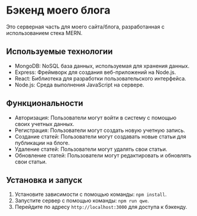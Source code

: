 # Бэкенд моего блога

Это серверная часть для моего сайта/блога, разработанная с использованием стека MERN.

## Используемые технологии

- MongoDB: NoSQL база данных, используемая для хранения данных.
- Express: Фреймворк для создания веб-приложений на Node.js.
- React: Библиотека для разработки пользовательского интерфейса.
- Node.js: Среда выполнения JavaScript на сервере.

## Функциональности

- Авторизация: Пользователи могут войти в систему с помощью своих учетных данных.
- Регистрация: Пользователи могут создать новую учетную запись.
- Создание статей: Пользователи могут создавать новые статьи для публикации на блоге.
- Удаление статей: Пользователи могут удалять свои статьи.
- Обновление статей: Пользователи могут редактировать и обновлять свои статьи.

## Установка и запуск

1. Установите зависимости с помощью команды: `npm install`.
2. Запустите сервер с помощью команды: `npm run qwe`.
3. Перейдите по адресу `http://localhost:3000` для доступа к бэкенду.
